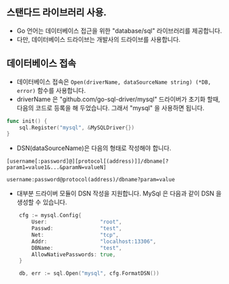 ## 스탠다드 라이브러리 사용.
* Go 언어는 데이터베이스 접근을 위한 "database/sql" 라이브러리를 제공합니다. 
* 다만, 데이터베이스 드라이브는 개발사의 드라이브를 사용합니다. 

## 데이터베이스 접속
* 데이터베이스 접속은 `Open(driverName, dataSourceName string) (*DB, error)` 함수를 사용합니다. 
* driverName 은 "github.com/go-sql-driver/mysql" 드라이버가 초기화 할때, 다음의 코드로 등록을 해 두었습니다. 그래서 "mysql" 을 사용하면 됩니다.
```go
func init() {
	sql.Register("mysql", &MySQLDriver{})
}
```
* DSN(dataSourceName)은 다음의 형태로 작성해야 합니다.
```
[username[:password]@][protocol[(address)]]/dbname[?param1=value1&...&paramN=valueN]
```
```
username:password@protocol(address)/dbname?param=value
```
* 대부분 드라이버 모듈이 DSN 작성을 지원합니다. MySql 은 다음과 같이 DSN 을 생성할 수 있습니다.
```go
	cfg := mysql.Config{
		User:                 "root",
		Passwd:               "test",
		Net:                  "tcp",
		Addr:                 "localhost:13306",
		DBName:               "test",
		AllowNativePasswords: true,
	}

	db, err := sql.Open("mysql", cfg.FormatDSN())
```
   
